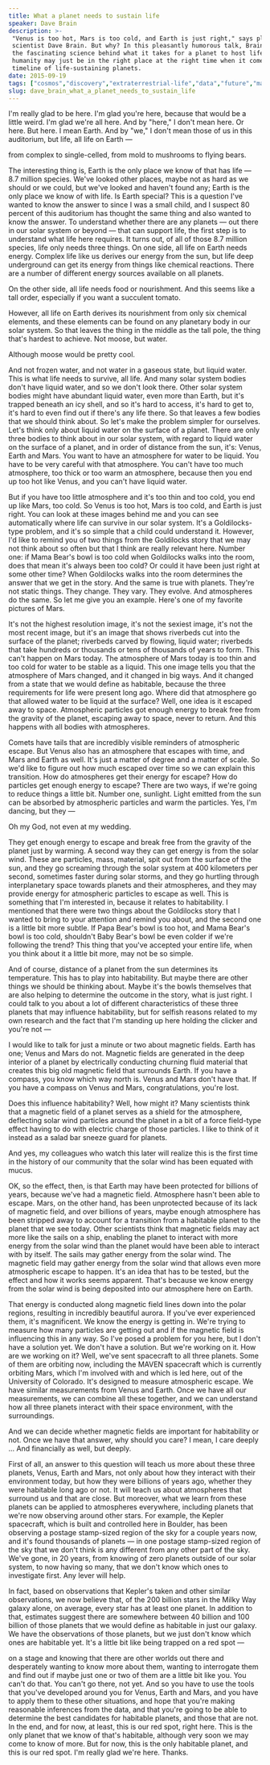 ```yaml
---
title: What a planet needs to sustain life
speaker: Dave Brain
description: >-
 "Venus is too hot, Mars is too cold, and Earth is just right," says planetary
 scientist Dave Brain. But why? In this pleasantly humorous talk, Brain explores
 the fascinating science behind what it takes for a planet to host life -- and why
 humanity may just be in the right place at the right time when it comes to the
 timeline of life-sustaining planets.
date: 2015-09-19
tags: ["cosmos","discovery","extraterrestrial-life","data","future","mars","microbes","exploration","science","tedx","water","universe","planets","astrobiology"]
slug: dave_brain_what_a_planet_needs_to_sustain_life
---
```


I'm really glad to be here. I'm glad you're here, because that would be a little weird.
I'm glad we're all here. And by "here," I don't mean here. Or here. But here. I mean
Earth. And by "we," I don't mean those of us in this auditorium, but life, all life on
Earth —

from complex to single-celled, from mold to mushrooms to flying bears.

The interesting thing is, Earth is the only place we know of that has life — 8.7 million
species. We've looked other places, maybe not as hard as we should or we could, but we've
looked and haven't found any; Earth is the only place we know of with life. Is Earth
special? This is a question I've wanted to know the answer to since I was a small child,
and I suspect 80 percent of this auditorium has thought the same thing and also wanted to
know the answer. To understand whether there are any planets — out there in our solar
system or beyond — that can support life, the first step is to understand what life here
requires. It turns out, of all of those 8.7 million species, life only needs three things.
On one side, all life on Earth needs energy. Complex life like us derives our energy from
the sun, but life deep underground can get its energy from things like chemical reactions.
There are a number of different energy sources available on all planets.

On the other side, all life needs food or nourishment. And this seems like a tall order,
especially if you want a succulent tomato.

However, all life on Earth derives its nourishment from only six chemical elements, and
these elements can be found on any planetary body in our solar system. So that leaves the
thing in the middle as the tall pole, the thing that's hardest to achieve. Not moose, but
water.

Although moose would be pretty cool.

And not frozen water, and not water in a gaseous state, but liquid water. This is what
life needs to survive, all life. And many solar system bodies don't have liquid water, and
so we don't look there. Other solar system bodies might have abundant liquid water, even
more than Earth, but it's trapped beneath an icy shell, and so it's hard to access, it's
hard to get to, it's hard to even find out if there's any life there. So that leaves a few
bodies that we should think about. So let's make the problem simpler for ourselves. Let's
think only about liquid water on the surface of a planet. There are only three bodies to
think about in our solar system, with regard to liquid water on the surface of a planet,
and in order of distance from the sun, it's: Venus, Earth and Mars. You want to have an
atmosphere for water to be liquid. You have to be very careful with that atmosphere. You
can't have too much atmosphere, too thick or too warm an atmosphere, because then you end
up too hot like Venus, and you can't have liquid water.

But if you have too little atmosphere and it's too thin and too cold, you end up like
Mars, too cold. So Venus is too hot, Mars is too cold, and Earth is just right. You can
look at these images behind me and you can see automatically where life can survive in our
solar system. It's a Goldilocks-type problem, and it's so simple that a child could
understand it. However, I'd like to remind you of two things from the Goldilocks story that
we may not think about so often but that I think are really relevant here. Number one: if
Mama Bear's bowl is too cold when Goldilocks walks into the room, does that mean it's
always been too cold? Or could it have been just right at some other time? When Goldilocks
walks into the room determines the answer that we get in the story. And the same is true
with planets. They're not static things. They change. They vary. They evolve. And
atmospheres do the same. So let me give you an example. Here's one of my favorite pictures
of Mars.

It's not the highest resolution image, it's not the sexiest image, it's not the most
recent image, but it's an image that shows riverbeds cut into the surface of the planet;
riverbeds carved by flowing, liquid water; riverbeds that take hundreds or thousands or
tens of thousands of years to form. This can't happen on Mars today. The atmosphere of
Mars today is too thin and too cold for water to be stable as a liquid. This one image
tells you that the atmosphere of Mars changed, and it changed in big ways. And it changed
from a state that we would define as habitable, because the three requirements for life
were present long ago. Where did that atmosphere go that allowed water to be liquid at the
surface? Well, one idea is it escaped away to space. Atmospheric particles got enough
energy to break free from the gravity of the planet, escaping away to space, never to
return. And this happens with all bodies with atmospheres.

Comets have tails that are incredibly visible reminders of atmospheric escape. But Venus
also has an atmosphere that escapes with time, and Mars and Earth as well. It's just a
matter of degree and a matter of scale. So we'd like to figure out how much escaped over
time so we can explain this transition. How do atmospheres get their energy for escape? How
do particles get enough energy to escape? There are two ways, if we're going to reduce
things a little bit. Number one, sunlight. Light emitted from the sun can be absorbed by
atmospheric particles and warm the particles. Yes, I'm dancing, but they
—

Oh my God, not even at my wedding.

They get enough energy to escape and break free from the gravity of the planet just by
warming. A second way they can get energy is from the solar wind. These are particles,
mass, material, spit out from the surface of the sun, and they go screaming through the
solar system at 400 kilometers per second, sometimes faster during solar storms, and they
go hurtling through interplanetary space towards planets and their atmospheres, and they
may provide energy for atmospheric particles to escape as well. This is something that I'm
interested in, because it relates to habitability. I mentioned that there were two things
about the Goldilocks story that I wanted to bring to your attention and remind you about,
and the second one is a little bit more subtle. If Papa Bear's bowl is too hot, and Mama
Bear's bowl is too cold, shouldn't Baby Bear's bowl be even colder if we're following the
trend? This thing that you've accepted your entire life, when you think about it a little
bit more, may not be so simple.

And of course, distance of a planet from the sun determines its temperature. This has to
play into habitability. But maybe there are other things we should be thinking about.
Maybe it's the bowls themselves that are also helping to determine the outcome in the
story, what is just right. I could talk to you about a lot of different characteristics of
these three planets that may influence habitability, but for selfish reasons related to my
own research and the fact that I'm standing up here holding the clicker and you're not
—

I would like to talk for just a minute or two about magnetic fields. Earth has one; Venus
and Mars do not. Magnetic fields are generated in the deep interior of a planet by
electrically conducting churning fluid material that creates this big old magnetic field
that surrounds Earth. If you have a compass, you know which way north is. Venus and Mars
don't have that. If you have a compass on Venus and Mars, congratulations, you're
lost.

Does this influence habitability? Well, how might it? Many scientists think that a
magnetic field of a planet serves as a shield for the atmosphere, deflecting solar wind
particles around the planet in a bit of a force field-type effect having to do with
electric charge of those particles. I like to think of it instead as a salad bar sneeze
guard for planets.

And yes, my colleagues who watch this later will realize this is the first time in the
history of our community that the solar wind has been equated with mucus.

OK, so the effect, then, is that Earth may have been protected for billions of years,
because we've had a magnetic field. Atmosphere hasn't been able to escape. Mars, on the
other hand, has been unprotected because of its lack of magnetic field, and over billions
of years, maybe enough atmosphere has been stripped away to account for a transition from
a habitable planet to the planet that we see today. Other scientists think that magnetic
fields may act more like the sails on a ship, enabling the planet to interact with more
energy from the solar wind than the planet would have been able to interact with by
itself. The sails may gather energy from the solar wind. The magnetic field may gather
energy from the solar wind that allows even more atmospheric escape to happen. It's an
idea that has to be tested, but the effect and how it works seems apparent. That's because
we know energy from the solar wind is being deposited into our atmosphere here on
Earth.

That energy is conducted along magnetic field lines down into the polar regions, resulting
in incredibly beautiful aurora. If you've ever experienced them, it's magnificent. We know
the energy is getting in. We're trying to measure how many particles are getting out and
if the magnetic field is influencing this in any way. So I've posed a problem for you here,
but I don't have a solution yet. We don't have a solution. But we're working on it. How
are we working on it? Well, we've sent spacecraft to all three planets. Some of them are
orbiting now, including the MAVEN spacecraft which is currently orbiting Mars, which I'm
involved with and which is led here, out of the University of Colorado. It's designed to
measure atmospheric escape. We have similar measurements from Venus and Earth. Once we
have all our measurements, we can combine all these together, and we can understand how
all three planets interact with their space environment, with the surroundings.

And we can decide whether magnetic fields are important for habitability or not. Once we
have that answer, why should you care? I mean, I care deeply ... And financially as well,
but deeply.

First of all, an answer to this question will teach us more about these three planets,
Venus, Earth and Mars, not only about how they interact with their environment today, but
how they were billions of years ago, whether they were habitable long ago or not. It will
teach us about atmospheres that surround us and that are close. But moreover, what we
learn from these planets can be applied to atmospheres everywhere, including planets that
we're now observing around other stars. For example, the Kepler spacecraft, which is built
and controlled here in Boulder, has been observing a postage stamp-sized region of the sky
for a couple years now, and it's found thousands of planets — in one postage stamp-sized
region of the sky that we don't think is any different from any other part of the
sky. We've gone, in 20 years, from knowing of zero planets outside of our solar system, to
now having so many, that we don't know which ones to investigate first. Any lever will
help.

In fact, based on observations that Kepler's taken and other similar observations, we now
believe that, of the 200 billion stars in the Milky Way galaxy alone, on average, every
star has at least one planet. In addition to that, estimates suggest there are somewhere
between 40 billion and 100 billion of those planets that we would define as habitable in
just our galaxy. We have the observations of those planets, but we just don't know which
ones are habitable yet. It's a little bit like being trapped on a red spot
—

on a stage and knowing that there are other worlds out there and desperately wanting to
know more about them, wanting to interrogate them and find out if maybe just one or two of
them are a little bit like you. You can't do that. You can't go there, not yet. And so you
have to use the tools that you've developed around you for Venus, Earth and Mars, and you
have to apply them to these other situations, and hope that you're making reasonable
inferences from the data, and that you're going to be able to determine the best
candidates for habitable planets, and those that are not. In the end, and for now, at
least, this is our red spot, right here. This is the only planet that we know of that's
habitable, although very soon we may come to know of more. But for now, this is the only
habitable planet, and this is our red spot. I'm really glad we're here. Thanks.

<!--
ad_duration=3.33
event="TEDxBoulder"
external_start_time=0
has_talk_citation=1
intro_duration=11.82
is_subtitle_required="False"
is_talk_featured="True"
language="en"
language_swap="False"
native_language="en"
number_of_related_talks=6
number_of_speakers=1
number_of_subtitled_videos=29
number_of_tags=14
number_of_talk_download_languages=29
number_of_talk_more_resources=0
number_of_talk_recommendations=0
number_of_talks_take_actions=0
post_ad_duration=0.83
published_timestamp="2016-08-12 14:49:58"
recording_date="2015-09-19"
speaker_description="Planetary scientist"
speaker_is_published=1
speaker_name="Dave Brain"
talk_more_resources=[]
talk_name="What a planet needs to sustain life"
talks_tags=["cosmos","discovery","extraterrestrial-life","data","future","mars","microbes","exploration","science","tedx","water","universe","planets","astrobiology"]
talks_take_action=[]
url_audio="https://download.ted.com/talks/DaveBrain_2015X.mp3?apikey=acme-roadrunner"
url_photo_speaker="https://pe.tedcdn.com/images/ted/0f4306045d28c677dd2fa9b99babe780dca530bd_254x191.jpg"
url_photo_talk="https://s3.amazonaws.com/talkstar-photos/uploads/e85e45cc-4c8a-4f81-a212-be59bd231ba8/DaveBrain_2015X-embed.jpg"
url_webpage="https://www.ted.com/talks/dave_brain_what_a_planet_needs_to_sustain_life"
video_type_name="TEDx Talk"
-->